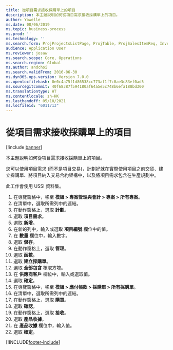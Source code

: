 ```yaml
---
title: 從項目需求接收採購單上的項目
description: 本主題說明如何從項目需求接收採購單上的項目。
author: Yowelle
ms.date: 08/06/2019
ms.topic: business-process
ms.prod: ''
ms.technology: ''
ms.search.form: ProjProjectsListPage, ProjTable, ProjSalesItemReq, InventItemIdLookupSimple, PurchCreateFromSalesOrder, VendAccountItemLookup, PurchTable, PurchEditLines
audience: Application User
ms.reviewer: josaw
ms.search.scope: Core, Operations
ms.search.region: Global
ms.author: andchoi
ms.search.validFrom: 2016-06-30
ms.dyn365.ops.version: Version 7.0.0
ms.openlocfilehash: 0e0c4a75f1d86538cc773af1f7c0ae3c83ef0ad5
ms.sourcegitcommit: 40f68387f594180af64a5e5c748b6efa188bd300
ms.translationtype: HT
ms.contentlocale: zh-HK
ms.lasthandoff: 05/10/2021
ms.locfileid: "6011713"
---
```

# <a name="receive-items-on-purchase-order-from-item-requirement"></a>從項目需求接收採購單上的項目

[!include [banner](../../includes/banner.md)]

本主題說明如何從項目需求接收採購單上的項目。

您可以使用項目需求 (而不是項目交易)，計劃好就在實際使用項目之前交貨、建立採購單、將項目納入交易合約架構中，以及將項目需求包含在生產規劃中。 

此工作會使用 USSI 資料集。

1. 在導覽窗格中，移至 **模組 > 專案管理與會計 > 專案 > 所有專案**。
2. 在清單中，選取所需列中的連結。
3. 在動作窗格上，選取 **計劃**。
4. 選取 **項目需求**。
5. 選取 **新增**。
6. 在新的列中，輸入或選取 **項目編號** 欄位中的值。
7. 在 **數量** 欄位中，輸入數字。
8. 選取 **儲存**。
9. 在動作窗格上，選取 **管理**。
10. 選取 **函數**。
11. 選取 **建立採購單**。
12. 選取 **全部包含** 核取方塊。
13. 在 **供應商客戶** 欄位中，輸入或選取值。
14. 選取 **確定**。
15. 在導覽窗格中，移至 **模組 > 應付帳款 > 採購單 > 所有採購單**。
16. 在清單中，選取所需列中的連結。
17. 在動作窗格上，選取 **購買**。
18. 選取 **確認**。
19. 在動作窗格上，選取 **接收**。
20. 選取 **產品收據**。
21. 在 **產品收據** 欄位中，輸入值。
22. 選取 **確定**。



[!INCLUDE[footer-include](../../includes/footer-banner.md)]
